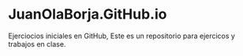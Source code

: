 # JuanOlaBorja.GitHub.io
Ejerciocios iniciales en GitHub,
Este es un repositorio para ejercicos
y trabajos  en clase.

